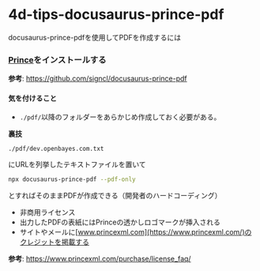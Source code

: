 # 4d-tips-docusaurus-prince-pdf
docusaurus-prince-pdfを使用してPDFを作成するには

### [Prince](https://www.princexml.com/download/)をインストールする

**参考**: https://github.com/signcl/docusaurus-prince-pdf

#### 気を付けること

* `./pdf/`以降のフォルダーをあらかじめ作成しておく必要がある。

**裏技**

```
./pdf/dev.openbayes.com.txt
```

にURLを列挙したテキストファイルを置いて

```sh
npx docusaurus-prince-pdf --pdf-only 
```

とすればそのままPDFが作成できる（開発者のハードコーディング）

* 非商用ライセンス
* 出力したPDFの表紙にはPrinceの透かしロゴマークが挿入される
* サイトやメールに[www.princexml.com](https://www.princexml.com/)のクレジットを掲載する

**参考**: https://www.princexml.com/purchase/license_faq/

